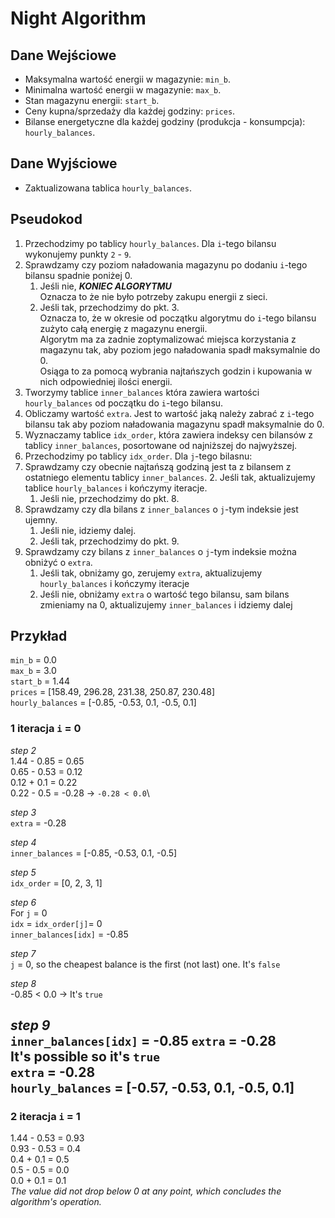 # Night Algorithm
## Dane Wejściowe
* Maksymalna wartość energii w magazynie: `min_b`.
* Minimalna wartość energii w magazynie:  `max_b`.
* Stan magazynu energii: `start_b`.
* Ceny kupna/sprzedaży dla każdej godziny: `prices`.
* Bilanse energetyczne dla każdej godziny (produkcja - konsumpcja):  `hourly_balances`.
## Dane Wyjściowe
* Zaktualizowana tablica `hourly_balances`.

## Pseudokod
1. Przechodzimy po tablicy `hourly_balances`. Dla `i`-tego bilansu wykonujemy punkty `2` - `9`.
2. Sprawdzamy czy poziom naładowania magazynu po dodaniu `i`-tego bilansu spadnie poniżej 0.
   1. Jeśli nie, **_KONIEC ALGORYTMU_** \
Oznacza to że nie było potrzeby zakupu energii z sieci. 
   2. Jeśli tak, przechodzimy do pkt. 3. \
Oznacza to, że  w okresie od początku algorytmu do `i`-tego bilansu zużyto całą energię z magazynu energii. \
Algorytm ma za zadnie zoptymalizować miejsca korzystania z magazynu tak, aby poziom jego naładowania spadł maksymalnie do 0. \
Osiąga to za pomocą wybrania najtańszych godzin i kupowania w nich odpowiedniej ilości energii.
3. Tworzymy tablice `inner_balances` która zawiera wartości `hourly_balances` od początku do `i`-tego bilansu.
4. Obliczamy wartość `extra`. Jest to wartość jaką należy zabrać z `i`-tego bilansu tak aby poziom naładowania magazynu spadł maksymalnie do 0.
5. Wyznaczamy tablice `idx_order`, która zawiera indeksy cen bilansów z tablicy `inner_balances`, posortowane od najniższej do najwyższej.
6. Przechodzimy po tablicy `idx_order`. Dla `j`-tego bilasnu:
7. Sprawdzamy czy obecnie najtańszą godziną jest ta z bilansem z ostatniego elementu tablicy `inner_balances`.
    2. Jeśli tak, aktualizujemy tablice `hourly_balances` i kończymy iteracje.
    1. Jeśli nie, przechodzimy do pkt. 8.
8. Sprawdzamy czy dla bilans z `inner_balances` o `j`-tym indeksie jest ujemny.
   1. Jeśli nie, idziemy dalej.
   2. Jeśli tak, przechodzimy do pkt. 9.
9. Sprawdzamy czy bilans z `inner_balances` o `j`-tym indeksie można obniżyć o `extra`.
   1. Jeśli tak, obniżamy go, zerujemy `extra`, aktualizujemy `hourly_balances` i kończymy iteracje
   2. Jeśli nie, obniżamy `extra` o wartość tego bilansu, sam bilans zmieniamy na 0, aktualizujemy `inner_balances` i idziemy dalej
## Przykład
`min_b` = 0.0\
`max_b` = 3.0\
`start_b` = 1.44\
`prices` = [158.49, 296.28, 231.38, 250.87, 230.48]\
`hourly_balances` = [-0.85, -0.53, 0.1, -0.5, 0.1]
### 1 iteracja `i` = 0
_step 2_\
1.44 - 0.85 = 0.65\
0.65 - 0.53 = 0.12\
0.12 + 0.1 = 0.22\
0.22 - 0.5 = -0.28 -> `-0.28 < 0.0`\

_step 3_\
`extra` = -0.28

_step 4_\
`inner_balances` = [-0.85, -0.53, 0.1, -0.5]

_step 5_\
`idx_order` = [0, 2, 3, 1]

_step 6_\
For `j` = 0\
`idx` = `idx_order[j]`= 0\
`inner_balances[idx]` = -0.85

_step 7_\
`j` = 0, so the cheapest balance is the first (not last) one. It's `false`

_step 8_\
 -0.85 < 0.0 -> It's `true`

_step 9_\
`inner_balances[idx]` = -0.85
`extra` = -0.28\
It's possible so it's `true`\
`extra` = -0.28\
`hourly_balances` = [-0.57, -0.53, 0.1, -0.5, 0.1]
---
### 2 iteracja `i` = 1
1.44 - 0.53 = 0.93\
0.93 - 0.53 = 0.4\
0.4 + 0.1 = 0.5\
0.5 - 0.5 = 0.0\
0.0 + 0.1 = 0.1\
*_The value did not drop below 0 at any point, which concludes the algorithm's operation._*

